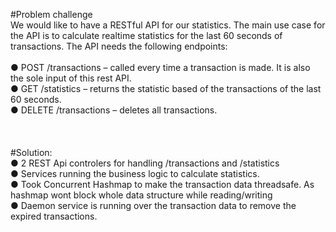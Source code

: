#Problem challenge<br />
We would like to have a RESTful API for our statistics. The main use case for the API is to calculate realtime statistics for the last 60 seconds of transactions.
The API needs the following endpoints:<br /><br />
● POST /transactions​ – called every time a transaction is made. It is also the sole input of this rest API.<br />
● GET /statistics​ – returns the statistic based of the transactions of the last 60 seconds.<br />
● DELETE /transactions​ – deletes all transactions.<br />
<br /><br /><br />
#Solution:<br />
● 2 REST Api controlers for handling /transactions and /statistics<br />
● Services running the business logic to calculate statistics.<br />
● Took Concurrent Hashmap to make the transaction data threadsafe. As hashmap wont block whole data structure while reading/writing<br />
● Daemon service is running over the transaction data to remove the expired transactions.<br />
